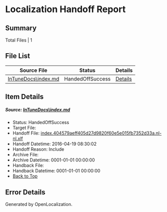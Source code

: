# <a name='report-top'></a> Localization Handoff Report

## Summary
 Total Files | 1

## File List
 Source File | Status | Details 
 ----------- | ------ | ------- 
 [InTuneDocs\index.md](https://github.com/Microsoft/IntuneDocs-pr/blob/4475c10a51e4361a1dfc35df69f4ef81c0d316d3/InTuneDocs/index.md) | HandedOffSuccess | [Details](#740d76280545e77eddd35972aeeb6e41e56c61e0683)

## Item Details
##### <a name='740d76280545e77eddd35972aeeb6e41e56c61e0683'></a> Source: [InTuneDocs\index.md](https://github.com/Microsoft/IntuneDocs-pr/blob/4475c10a51e4361a1dfc35df69f4ef81c0d316d3/InTuneDocs/index.md)
* Status: HandedOffSuccess
* Target File: 
* Handoff File: [index.404579aeff405d27d9820f60e5e015fb7352d33a.nl-nl.xlf](https://github.com/Microsoft/EM.handoff/blob/431fa9752faf4c43c62f949c7975a3ab26a256d0/ol-handoff/Microsoft/IntuneDocs-pr.nl-nl/master/index.404579aeff405d27d9820f60e5e015fb7352d33a.nl-nl.xlf)
* Handoff Datetime: 2016-04-19 08:30:02
* Handoff Reason: Include
* Archive File: 
* Archive Datetime: 0001-01-01 00:00:00
* Handback File: 
* Handback Datetime: 0001-01-01 00:00:00
* [Back to Top](#report-top)


## Error Details

Generated by OpenLocalization.
